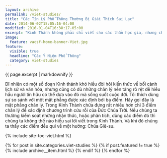 ```yaml
---
layout: archive
permalink: /viet-studies/
title: "Các Tín Lý Phổ Thông Thường Bị Giải Thích Sai Lạc"
date: 2014-06-02T15:05:16-04:00
modified: 2016-01-04T16:38:17-05:00
excerpt: "Kinh Thánh không phải chỉ viết cho các thần học gia, nhưng cho mọi người ở một trình độ chung hầu cho ai cũng có thể biết được ý Ngài."
image:
  feature: vacsf-home-banner-Viet.jpg
feature:
  visible: true
  headline: "Các Ý Niệm Phổ Thông"
  category: viet-studies
---
```


{{ page.excerpt | markdownify }}

Dĩ nhiên có một số đoạn Kinh thánh khó hiểu đòi hỏi kiến thức về bối cảnh lịch sử và văn hóa, nhưng cũng có dủ những chân lý nền tảng rõ rệt dễ hiểu hầu người tín hữu có thể dựa vào đó mà sống suốt cuộc đời. Tôi thích dùng sự so sánh với một mặt phẳng được xác định bởi ba điểm. Hãy gọi đây là mặt phẳng chân lý. Trong Kinh Thánh chứa đựng rất nhiều hơn chỉ 3 điểm chân lý để xác định chương trình cứu rỗi của Đức Chúa Trời. Nếu chúng ta thường kiểm soát những nhận thức, hoặc phân tích, dùng các điểm đó thì chúng ta không thể nào hiểu sai lời viết trong Kinh Thánh. Và khi đó chúng ta thấy các điểm đều qui về một hướng: Chúa Giê-su.

{% include site-toc-viet.html %}

{% for post in site.categories.viet-studies %}
  {% if post.featured != true %}
  {% include archive__item.html %}
  {% endif %}
{% endfor %}
